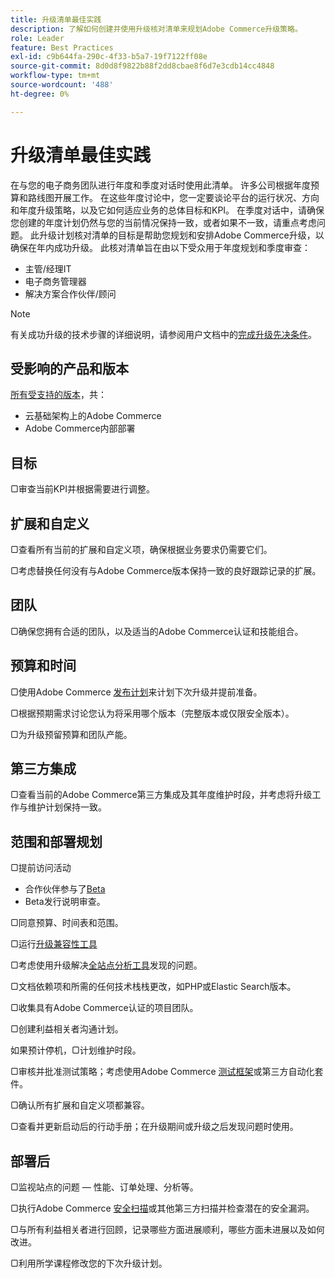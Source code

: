 ```yaml
---
title: 升级清单最佳实践
description: 了解如何创建并使用升级核对清单来规划Adobe Commerce升级策略。
role: Leader
feature: Best Practices
exl-id: c9b644fa-290c-4f33-b5a7-19f7122ff08e
source-git-commit: 8d0d8f9822b88f2dd8cbae8f6d7e3cdb14cc4848
workflow-type: tm+mt
source-wordcount: '488'
ht-degree: 0%

---
```


# 升级清单最佳实践

在与您的电子商务团队进行年度和季度对话时使用此清单。 许多公司根据年度预算和路线图开展工作。 在这些年度讨论中，您一定要谈论平台的运行状况、方向和年度升级策略，以及它如何适应业务的总体目标和KPI。 在季度对话中，请确保您创建的年度计划仍然与您的当前情况保持一致，或者如果不一致，请重点考虑问题。 此升级计划核对清单的目标是帮助您规划和安排Adobe Commerce升级，以确保在年内成功升级。 此核对清单旨在由以下受众用于年度规划和季度审查：

- 主管/经理IT
- 电子商务管理器
- 解决方案合作伙伴/顾问

>[!NOTE]
>
>有关成功升级的技术步骤的详细说明，请参阅用户文档中的[完成升级先决条件](../../../upgrade/prepare/prerequisites.md)。

## 受影响的产品和版本

[所有受支持的版本](../../../release/versions.md)，共：

- 云基础架构上的Adobe Commerce
- Adobe Commerce内部部署

## 目标

▢审查当前KPI并根据需要进行调整。

## 扩展和自定义

▢查看所有当前的扩展和自定义项，确保根据业务要求仍需要它们。

▢考虑替换任何没有与Adobe Commerce版本保持一致的良好跟踪记录的扩展。

## 团队

▢确保您拥有合适的团队，以及适当的Adobe Commerce认证和技能组合。

## 预算和时间

▢使用Adobe Commerce [发布计划](../../../release/schedule.md)来计划下次升级并提前准备。

▢根据预期需求讨论您认为将采用哪个版本（完整版本或仅限安全版本）。

▢为升级预留预算和团队产能。

## 第三方集成

▢查看当前的Adobe Commerce第三方集成及其年度维护时段，并考虑将升级工作与维护计划保持一致。

## 范围和部署规划

▢提前访问活动

- 合作伙伴参与了[Beta](../../../release/beta.md)
- Beta发行说明审查。

▢同意预算、时间表和范围。

▢运行[升级兼容性工具](../../../upgrade/upgrade-compatibility-tool/overview.md)

▢考虑使用升级解决[全站点分析工具](../../../tools/site-wide-analysis-tool/intro.md)发现的问题。

▢文档依赖项和所需的任何技术栈栈更改，如PHP或Elastic Search版本。

▢收集具有Adobe Commerce认证的项目团队。

▢创建利益相关者沟通计划。

如果预计停机，▢计划维护时段。

▢审核并批准测试策略；考虑使用Adobe Commerce [测试框架](https://developer.adobe.com/commerce/testing/)或第三方自动化套件。

▢确认所有扩展和自定义项都兼容。

▢查看并更新启动后的行动手册；在升级期间或升级之后发现问题时使用。

## 部署后

▢监视站点的问题 — 性能、订单处理、分析等。

▢执行Adobe Commerce [安全扫描](https://account.magento.com/scanner/dashboard/)或其他第三方扫描并检查潜在的安全漏洞。

▢与所有利益相关者进行回顾，记录哪些方面进展顺利，哪些方面未进展以及如何改进。

▢利用所学课程修改您的下次升级计划。
